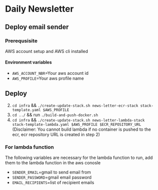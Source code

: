 # Daily Newsletter

## Deploy email sender
### Prerequsisite 
AWS account setup and AWS cli installed
#### Environment variables
- `AWS_ACCOUNT_NBR`=Your aws account id
- `AWS_PROFILE`=Your aws profile name

## Deploy
2. `cd infra` && `./create-update-stack.sh news-letter-ecr-stack stack-template.yaml $AWS_PROFILE`
3. `cd ../` && run `./build-and-push-docker.sh`
4. `cd infra` && `./create-update-stack.sh news-letter-lambda-stack stack-template-lambda.yaml $AWS_PROFILE $ECR_REPOSITORY_URL` (Disclaimer: You cannot build lambda if no container is pushed to the ecr, ecr repository URL is created in step 2)

### For lambda function
The following variables are necessary for the lambda function to run, add them to the lambda function in the aws conosle
- `SENDER_EMAIL`=gmail to send email from
- `SENDER_PASSWORD`=gmail email password
- `EMAIL_RECIPIENTS`=list of recipient emails
 

